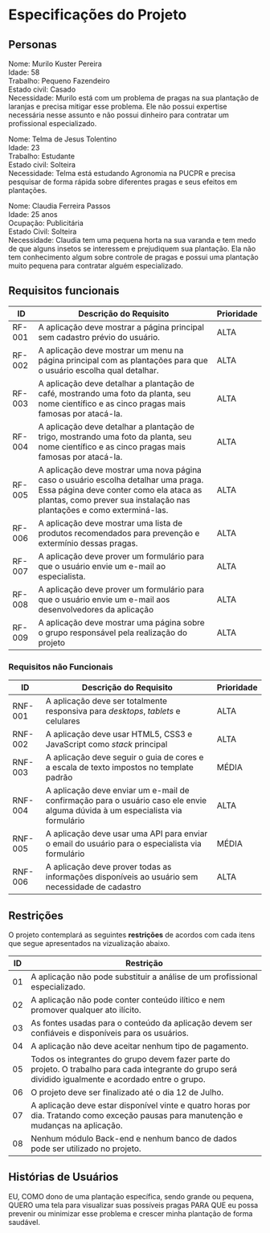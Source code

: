 # Especificações do Projeto

## Personas

Nome: Murilo Kuster Pereira
<br>
Idade: 58
<br>
Trabalho: Pequeno Fazendeiro
<br>
Estado civil: Casado
<br>
Necessidade: Murilo está com um problema de pragas na sua plantação de laranjas e precisa mitigar esse problema. Ele não possui expertise necessária nesse assunto e não possui dinheiro para contratar um profissional especializado.

Nome: Telma de Jesus Tolentino
<br>
Idade: 23
<br>
Trabalho: Estudante
<br>
Estado civil: Solteira
<br>
Necessidade: Telma está estudando Agronomia na PUCPR e precisa pesquisar de forma rápida sobre diferentes pragas e seus efeitos em plantações.

Nome: Claudia Ferreira Passos
<br>
Idade: 25 anos
<br>
Ocupação: Publicitária
<br>
Estado Civil: Solteira
<br>
Necessidade: Claudia tem uma pequena horta na sua varanda e tem medo de que alguns insetos se interessem e prejudiquem sua plantação. Ela não tem conhecimento algum sobre controle de pragas e possui uma plantação muito pequena para contratar alguém especializado.



## Requisitos funcionais
|ID       | Descrição do Requisito  | Prioridade |
|---------|-------------------------|------------|
|RF-001| A aplicação deve mostrar a página principal sem cadastro prévio do usuário. | ALTA |
|RF-002| A aplicação deve mostrar um menu na página principal com as plantações para que o usuário escolha qual detalhar. | ALTA |
|RF-003| A aplicação deve detalhar a plantação de café, mostrando uma foto da planta, seu nome científico e as cinco pragas mais famosas por atacá-la. | ALTA
|RF-004| A aplicação deve detalhar a plantação de trigo, mostrando uma foto da planta, seu nome científico e as cinco pragas mais famosas por atacá-la. | ALTA
|RF-005| A aplicação deve mostrar uma nova página caso o usuário escolha detalhar uma praga. Essa página deve conter como ela ataca as plantas, como prever sua instalação nas plantações e como exterminá-las. | ALTA
|RF-006| A aplicação deve mostrar uma lista de produtos recomendados para prevenção e extermínio dessas pragas. | ALTA
|RF-007| A aplicação deve prover um formulário para que o usuário envie um e-mail ao especialista. | ALTA
|RF-008| A aplicação deve prover um formulário para que o usuário envie um e-mail aos desenvolvedores da aplicação | ALTA
|RF-009| A aplicação deve mostrar uma página sobre o grupo responsável pela realização do projeto | ALTA

### Requisitos não Funcionais

|ID     | Descrição do Requisito  | Prioridade |
|-------|-------------------------|------------|
|RNF-001| A aplicação deve ser totalmente responsiva para *desktops*, *tablets* e celulares | ALTA |
|RNF-002| A aplicação deve usar HTML5, CSS3 e JavaScript como *stack* principal | ALTA |
|RNF-003| A aplicação deve seguir o guia de cores e a escala de texto impostos no template padrão | MÉDIA |
|RNF-004| A aplicação deve enviar um e-mail de confirmação para o usuário caso ele envie alguma dúvida à um especialista via formulário | ALTA |
|RNF-005| A aplicação deve usar uma API para enviar o email do usuário para o especialista via formulário | MÉDIA |
|RNF-006| A aplicação deve prover todas as informações disponíveis ao usuário sem necessidade de cadastro | ALTA |
## Restrições

 O projeto contemplará as seguintes **restrições** de acordos com cada itens que segue apresentados na vizualização abaixo.

| ID | Restrição |
|----|-----------|
|01| A aplicação não pode substituir a análise de um profissional especializado.|
|02| A aplicação não pode conter conteúdo ilítico e nem promover qualquer ato ilícito.|
|03| As fontes usadas para o conteúdo da aplicação devem ser confiáveis e disponíveis para os usuários.|
|04| A aplicação não deve aceitar nenhum tipo de pagamento.|
|05| Todos os integrantes do grupo devem fazer parte do projeto. O trabalho para cada integrante do grupo será dividido igualmente e acordado entre o grupo.|
|06| O projeto deve ser finalizado até o dia 12 de Julho.|
|07| A aplicação deve estar disponível vinte e quatro horas por dia. Tratando como exceção pausas para manutenção e mudanças na aplicação.|  
|08| Nenhum módulo Back-end e nenhum banco de dados pode ser utilizado no projeto.|   

## Histórias de Usuários

EU, COMO dono de uma plantação específica, sendo grande ou pequena, QUERO uma tela para visualizar suas possíveis pragas PARA QUE eu possa prevenir ou minimizar esse problema e crescer minha plantação de forma saudável.
